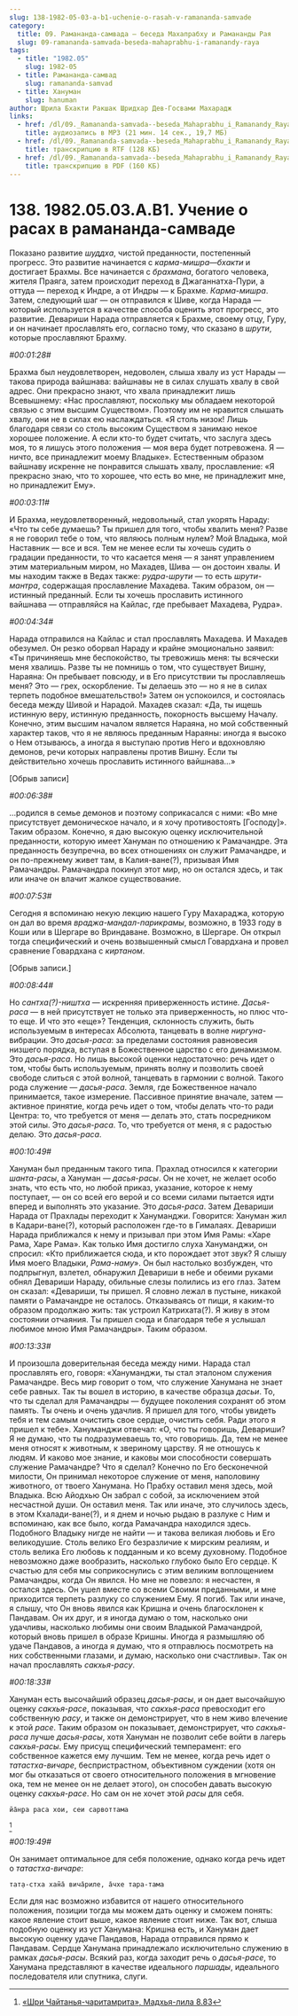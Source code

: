 ```yaml
---
slug: 138-1982-05-03-a-b1-uchenie-o-rasah-v-ramananda-samvade
category:
  title: 09. Рамананда-самвада — беседа Махапрабху и Рамананды Рая
  slug: 09-ramananda-samvada-beseda-mahaprabhu-i-ramanandy-raya
tags:
  - title: "1982.05"
    slug: 1982-05
  - title: Рамананда-самвад
    slug: ramananda-samvad
  - title: Хануман
    slug: hanuman
author: Шрила Бхакти Ракшак Шридхар Дев-Госвами Махарадж
links:
  - href: /dl/09._Ramananda-samvada--beseda_Mahaprabhu_i_Ramanandy_Raya/138_1982.05.03.A.B1_SridharMj_Uchenie_o_rasah_v_ramananda_samvade.mp3
    title: аудиозапись в MP3 (21 мин. 14 сек., 19,7 МБ)
  - href: /dl/09._Ramananda-samvada--beseda_Mahaprabhu_i_Ramanandy_Raya/138_1982.05.03.A.B1_SridharMj_Uchenie_o_rasah_v_ramananda_samvade.rtf
    title: транскрипцию в RTF (128 КБ)
  - href: /dl/09._Ramananda-samvada--beseda_Mahaprabhu_i_Ramanandy_Raya/138_1982.05.03.A.B1_SridharMj_Uchenie_o_rasah_v_ramananda_samvade.pdf
    title: транскрипцию в PDF (160 КБ)
---
```


# 138. 1982.05.03.A.B1. Учение о расах в рамананда-самваде

Показано развитие *шуддха*, чистой преданности, постепенный прогресс. Это развитие начинается с *карма-мишра*—*бхакти* и достигает Брахмы. Все начинается с *брахмана*, богатого человека, жителя Праяга, затем происходит переход в Джаганнатха-Пури, а оттуда — переход к Индре, а от Индры — к Брахме. *Карма-мишра*. Затем, следующий шаг — он отправился к Шиве, когда Нарада — который используется в качестве способа оценить этот прогресс, это развитие. Девариши Нарада отправляется к Брахме, своему отцу, Гуру, и он начинает прославлять его, согласно тому, что сказано в *шрути*, которые прославляют Брахму.

*#00:01:28#*

Брахма был неудовлетворен, недоволен, слыша хвалу из уст Нарады — такова природа вайшнава: вайшнавы не в силах слушать хвалу в свой адрес. Они прекрасно знают, что хвала принадлежит лишь Всевышнему: «Нас прославляют, поскольку мы обладаем некоторой связью с этим высшим Существом». Поэтому им не нравится слышать хвалу, они не в силах ею наслаждаться. «Я столь низок! Лишь благодаря связи со столь высоким Существом я занимаю некое хорошее положение. А если кто-то будет считать, что заслуга здесь моя, то я лишусь этого положения — моя вера будет потревожена. Я — ничто, все принадлежит моему Владыке». Естественным образом вайшнаву искренне не понравится слышать хвалу, прославление: «Я прекрасно знаю, что то хорошее, что есть во мне, не принадлежит мне, но принадлежит Ему».

*#00:03:11#*

И Брахма, неудовлетворенный, недовольный, стал укорять Нараду: «Что ты себе думаешь? Ты пришел для того, чтобы хвалить меня? Разве я не говорил тебе о том, что являюсь полным нулем? Мой Владыка, мой Наставник — все и вся. Тем не менее если ты хочешь судить о градации преданности, то что касается меня — я занят управлением этим материальным миром, но Махадев, Шива — он достоин хвалы. И мы находим также в Ведах также: *рудра-шрути* — то есть *шрути-мантра*, содержащая прославление Махадева. Таким образом, он — истинный преданный. Если ты хочешь прославить истинного вайшнава — отправляйся на Кайлас, где пребывает Махадева, Рудра».

*#00:04:34#*

Нарада отправился на Кайлас и стал прославлять Махадева. И Махадев обезумел. Он резко оборвал Нараду и крайне эмоционально заявил: «Ты причиняешь мне беспокойство, ты тревожишь меня: ты всячески меня хвалишь. Разве ты не помнишь о том, что существует Вишну, Нараяна: Он пребывает повсюду, и в Его присутствии ты прославляешь меня? Это — грех, оскорбление. Ты делаешь это — но я не в силах терпеть подобное вмешательство!» Затем он успокоился, и состоялась беседа между Шивой и Нарадой. Махадев сказал: «Да, ты ищешь истинную веру, истинную преданность, покорность высшему Началу. Конечно, этим высшим началом является Нараяна, но мой собственный характер таков, что я не являюсь преданным Нараяны: иногда я высоко о Нем отзываюсь, а иногда я выступаю против Него и вдохновляю демонов, речи которых направлены против Вишну. Если ты действительно хочешь прославить истинного вайшнава…»

[Обрыв записи]

*#00:06:38#*

…родился в семье демонов и поэтому соприкасался с ними: «Во мне присутствует демоническое начало, и я хочу противостоять [Господу]». Таким образом. Конечно, я даю высокую оценку исключительной преданности, которую имеет Хануман по отношению к Рамачандре. Эта преданность безупречна, во всех отношениях он служит Рамачандре, и он по-прежнему живет там, в Калия-ване(?), призывая Имя Рамачандры. Рамачандра покинул этот мир, но он остался здесь, и так или иначе он влачит жалкое существование.

*#00:07:53#*

Сегодня я вспоминаю некую лекцию нашего Гуру Махараджа, которую он дал во время *враджа-мандал-парикрамы*, возможно, в 1933 году в Коши или в Шергаре во Вриндаване. Возможно, в Шергаре. Он открыл тогда специфический и очень возвышенный смысл Говардхана и провел сравнение Говардхана с *киртаном*.

[Обрыв записи.]

*#00:08:44#*

Но *сантха(?)-ништха* — искренняя приверженность истине. *Дасья-раса* — в ней присутствует не только эта приверженность, но плюс что-то еще. И что это «еще»? Тенденция, склонность служить, быть используемым в интересах Абсолюта, танцевать в волне *ниргуна*-вибрации. Это *дасья-раса*: за пределами состояния равновесия низшего порядка, вступая в Божественное царство с его динамизмом. Это *дасья-раса*. Но лишь высокой оценки недостаточно: речь идет о том, чтобы быть используемым, принять волну и позволить своей свободе слиться с этой волной, танцевать в гармонии с волной. Такого рода служение — *дасья-раса*. Земля, где Божественное начало принимается, такое измерение. Пассивное принятие вначале, затем — активное принятие, когда речь идет о том, чтобы делать что-то ради Центра: то, что требуется от меня — делать это, стать посредником этой силы. Это *дасья-раса*. То, что требуется от меня, я с радостью делаю. Это *дасья-раса*.

*#00:10:49#*

Хануман был преданным такого типа. Прахлад относился к категории *шанта-расы*, а Хануман — *дасья-расы*. Он не хочет, не желает особо знать, что есть что, но любой приказ, указание, которое к нему поступает, — он со всей его верой и со всеми силами пытается идти вперед и выполнять это указание. Это *дасья-раса*. Затем Девариши Нарада от Прахлады переходит к Хануманджи. Говорится: Хануман жил в Кадари-ване(?), который расположен где-то в Гималаях. Девариши Нарада приближался к нему и призывал при этом Имя Рамы: «Харе Рама, Харе Рама». Как только Имя достигло слуха Хануманджи, он спросил: «Кто приближается сюда, и кто порождает этот звук? Я слышу Имя моего Владыки, *Рама-наму*». Он был настолько возбужден, что подпрыгнул, взлетел, обнаружил Девариши в небе и обеими руками обнял Девариши Нараду, обильные слезы полились из его глаз. Затем он сказал: «Девариши, ты пришел. Я словно лежал в пустыне, никакой памяти о Рамачандре не осталось. Отказываясь от пищи, я каким-то образом продолжаю жить: так устроил Катрихата(?). Я живу в этом состоянии отчаяния. Ты пришел сюда и благодаря тебе я услышал любимое мною Имя Рамачандры». Таким образом.

*#00:13:33#*

И произошла доверительная беседа между ними. Нарада стал прославлять его, говоря: «Хануманджи, ты стал эталоном служения Рамачандре. Весь мир говорит о том, что служение Ханумана не знает себе равных. Так ты вошел в историю, в качестве образца *дасьи*. То, что ты сделал для Рамачандры — будущее поколения сохранят об этом память. Ты очень и очень удачлив. Я пришел для того, чтобы увидеть тебя и тем самым очистить свое сердце, очистить себя. Ради этого я пришел к тебе». Хануманджи отвечал: «О, что ты говоришь, Девариши? Я не думаю, что ты подразумеваешь то, что говоришь. Да, тем не менее меня относят к животным, к звериному царству. Я не отношусь к людям. И каково мое знание, и каковы мои способности совершать служение Рамачандре? Что я сделал? Конечно по Его бесконечной милости, Он принимал некоторое служение от меня, наполовину животного, от твоего Ханумана. Но Прабху оставил меня здесь, мой Владыка. Всю Айодхью Он забрал с собой, за исключением этой несчастной души. Он оставил меня. Так или иначе, это случилось здесь, в этом Кхалади-ване(?), и я днем и ночью рыдаю в разлуке с Ним и вспоминаю, как все было, когда Рамачандра находился здесь. Подобного Владыку нигде не найти — и такова великая любовь и Его великодушие. Столь велико Его безразличие к мирским реалиям, и столь велика Его любовь к подданным и ко всему духовному. Подобное невозможно даже вообразить, насколько глубоко было Его сердце. К счастью для себя мы соприкоснулись с этим великим воплощением Рамачандры, когда Он явился. Но мне не повезло: я несчастен, я остался здесь. Он ушел вместе со всеми Своими преданными, и мне приходится терпеть разлуку со служением Ему. Я погиб. Так или иначе, я слышу, что Он вновь явился как Кришна и очень благосклонен к Пандавам. Он их друг, и я иногда думаю о том, насколько они удачливы, насколько любимы они своим Владыкой Рамачандрой, который вновь пришел в образе Кришны. Иногда я размышляю об удаче Пандавов, а иногда я думаю, что я отправлюсь посмотреть на них собственными глазами, и думаю, насколько они счастливы». Так он начал прославлять *сакхья-расу*.

*#00:18:33#*

Хануман есть высочайший образец *дасья-расы*, и он дает высочайшую оценку *сакхья-расе*, показывая, что *сакхья-раса* превосходит его собственную *расу*, и также он демонстрирует, что в нем живо влечение к этой *расе*. Таким образом он показывает, демонстрирует, что *сакхья-раса* лучше *дасья-расы*, хотя Хануман не позволит себе войти в лагерь *сакхья-расы*. Ему присущ специфический темперамент: его собственное кажется ему лучшим. Тем не менее, когда речь идет о *татастха-вичаре*, беспристрастном, объективном суждении (хотя он мог бы отказаться от своего относительного положения в мгновение ока, тем не менее он не делает этого), он способен давать высокую оценку *сакхья-расе*. Но сам он не хочет этой *расы* для себя.

    йа̄н̣ра раса хои, сеи сарвоттама
[^_ftn1]

*#00:19:49#*

Он занимает оптимальное для себя положение, однако когда речь идет о *татастха-вичаре*:

    тат̣а-стха хан̃а̄ вича̄риле, а̄чхе тара-тама

Если для нас возможно избавится от нашего относительного положения, позиции тогда мы можем дать оценку и сможем понять: какое явление стоит выше, какое явление стоит ниже. Так вот, слыша подобную оценку из уст Ханумана: Кришна есть, и Хануман дает высокую оценку удаче Пандавов, Нарада отправился прямо к Пандавам. Сердце Ханумана принадлежало исключительно служению в рамках *дасья-расы*. Всякий раз, когда заходит речь о *дасья-расе*, то Ханумана представляют в качестве идеального *паршады*, идеального последователя или спутника, слуги.



[^_ftn1]: [«Шри Чайтанья-чаритамрита», Мадхья-лила 8.83](../notes/shri-chajtanya-charitamrita-madhya-lila/shri-chajtanya-charitamrita-madhya-lila-8-83.md)
